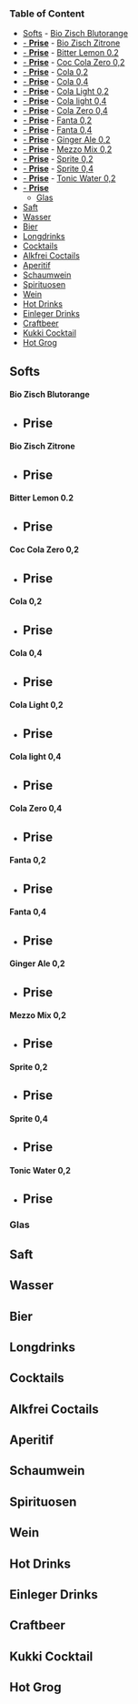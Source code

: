 ### Table of Content
<!-- TOC -->

- [Softs](#softs)
        - [Bio Zisch Blutorange](#bio-zisch-blutorange)
- [- **Prise**](#--prise)
        - [Bio Zisch Zitrone](#bio-zisch-zitrone)
- [- **Prise**](#--prise)
        - [Bitter Lemon 0.2](#bitter-lemon-02)
- [- **Prise**](#--prise)
        - [Coc Cola Zero 0,2](#coc-cola-zero-02)
- [- **Prise**](#--prise)
        - [Cola 0,2](#cola-02)
- [- **Prise**](#--prise)
        - [Cola 0,4](#cola-04)
- [- **Prise**](#--prise)
        - [Cola Light 0,2](#cola-light-02)
- [- **Prise**](#--prise)
        - [Cola light 0,4](#cola-light-04)
- [- **Prise**](#--prise)
        - [Cola Zero 0,4](#cola-zero-04)
- [- **Prise**](#--prise)
        - [Fanta 0,2](#fanta-02)
- [- **Prise**](#--prise)
        - [Fanta 0,4](#fanta-04)
- [- **Prise**](#--prise)
        - [Ginger Ale 0,2](#ginger-ale-02)
- [- **Prise**](#--prise)
        - [Mezzo Mix 0,2](#mezzo-mix-02)
- [- **Prise**](#--prise)
        - [Sprite 0,2](#sprite-02)
- [- **Prise**](#--prise)
        - [Sprite 0,4](#sprite-04)
- [- **Prise**](#--prise)
        - [Tonic Water 0,2](#tonic-water-02)
- [- **Prise**](#--prise)
    - [Glas](#glas)
- [Saft](#saft)
- [Wasser](#wasser)
- [Bier](#bier)
- [Longdrinks](#longdrinks)
- [Cocktails](#cocktails)
- [Alkfrei Coctails](#alkfrei-coctails)
- [Aperitif](#aperitif)
- [Schaumwein](#schaumwein)
- [Spirituosen](#spirituosen)
- [Wein](#wein)
- [Hot Drinks](#hot-drinks)
- [Einleger Drinks](#einleger-drinks)
- [Craftbeer](#craftbeer)
- [Kukki Cocktail](#kukki-cocktail)
- [Hot Grog](#hot-grog)

<!-- /TOC -->




## Softs
#### Bio Zisch Blutorange
- **Prise**
  - 
#### Bio Zisch Zitrone
- **Prise**
  - 
#### Bitter Lemon 0.2
- **Prise**
  - 
#### Coc Cola Zero 0,2
- **Prise**
  - 
#### Cola 0,2
- **Prise**
  - 
#### Cola 0,4
- **Prise**
  - 
#### Cola Light 0,2
- **Prise**
  - 
#### Cola light 0,4
- **Prise**
  - 
#### Cola Zero 0,4
- **Prise**
  - 
#### Fanta 0,2
- **Prise**
  - 
#### Fanta 0,4
- **Prise**
  - 
#### Ginger Ale 0,2
- **Prise**
  - 
#### Mezzo Mix 0,2
- **Prise**
  - 
#### Sprite 0,2
- **Prise**
  - 
#### Sprite 0,4
- **Prise**
  - 
#### Tonic Water 0,2
- **Prise**
  - 
### Glas
## Saft
## Wasser
## Bier
## Longdrinks
## Cocktails
## Alkfrei Coctails
## Aperitif
## Schaumwein
## Spirituosen
## Wein
## Hot Drinks
## Einleger Drinks
## Craftbeer
## Kukki Cocktail
## Hot Grog






